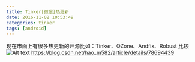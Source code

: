 ```yaml
---
title: Tinker[微信]热更新
date: 2016-11-02 10:53:49
categories: tinker
tags: [android]
---
```

 

现在市面上有很多热更新的开源比如：Tinker、QZone、Andfix、Robust
比较
![Alt text](../../../../images/20180426104055.png)
 https://blog.csdn.net/hao_m582/article/details/78694439